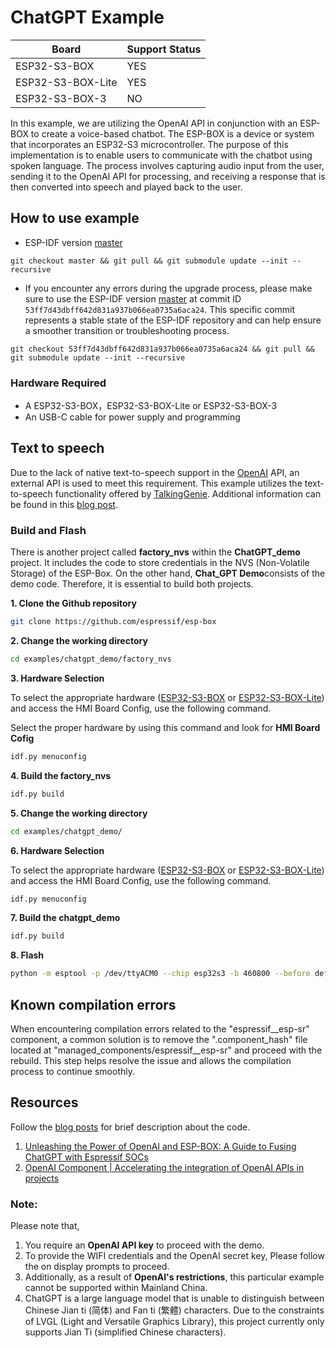# ChatGPT Example

| Board             | Support Status |
| ----------------- | -------------- |
| ESP32-S3-BOX      | YES            |
| ESP32-S3-BOX-Lite | YES            |
| ESP32-S3-BOX-3    | NO             |


In this example, we are utilizing the OpenAI API in conjunction with an ESP-BOX to create a voice-based chatbot. The ESP-BOX is a device or system that incorporates an ESP32-S3 microcontroller. The purpose of this implementation is to enable users to communicate with the chatbot using spoken language. The process involves capturing audio input from the user, sending it to the OpenAI API for processing, and receiving a response that is then converted into speech and played back to the user.

## How to use example
* ESP-IDF version [master](https://github.com/espressif/esp-idf)

```
git checkout master && git pull && git submodule update --init --recursive

```
* If you encounter any errors during the upgrade process, please make sure to use the ESP-IDF version [master](https://github.com/espressif/esp-idf) at commit ID `53ff7d43dbff642d831a937b066ea0735a6aca24`. This specific commit represents a stable state of the ESP-IDF repository and can help ensure a smoother transition or troubleshooting process.
```
git checkout 53ff7d43dbff642d831a937b066ea0735a6aca24 && git pull && git submodule update --init --recursive

```

### Hardware Required

* A ESP32-S3-BOX，ESP32-S3-BOX-Lite or ESP32-S3-BOX-3
* An USB-C cable for power supply and programming


## **Text to speech**
Due to the lack of native text-to-speech support in the [OpenAI](https://platform.openai.com/docs/api-reference) API, an external API is used to meet this requirement. This example utilizes the text-to-speech functionality offered by [TalkingGenie](https://www.talkinggenie.com/tts). Additional information can be found in this [blog post](https://czyt.tech/post/a-free-tts-api/?from_wecom=1).

### **Build and Flash**
There is another project called **factory_nvs** within the **ChatGPT_demo** project. It includes the code to store credentials in the NVS (Non-Volatile Storage) of the ESP-Box. On the other hand, **Chat_GPT Demo**consists of the demo code. Therefore, it is essential to build both projects.


**1. Clone the Github repository**

```bash
git clone https://github.com/espressif/esp-box

```

**2. Change the working directory**

```bash
cd examples/chatgpt_demo/factory_nvs

```

**3. Hardware Selection** 

To select the appropriate hardware ([ESP32-S3-BOX](https://github.com/espressif/esp-box/blob/master/docs/hardware_overview/esp32_s3_box/hardware_overview_for_box.md) or [ESP32-S3-BOX-Lite](https://github.com/espressif/esp-box/blob/master/docs/hardware_overview/esp32_s3_box_lite/hardware_overview_for_lite.md)) and access the HMI Board Config, use the following command.

Select the proper hardware  by using this command and look for **HMI Board Cofig**

```bash
idf.py menuconfig 

```

**4. Build the factory_nvs**

```bash
idf.py build

```

**5. Change the working directory**

```bash
cd examples/chatgpt_demo/

```
**6. Hardware Selection** 

To select the appropriate hardware ([ESP32-S3-BOX](https://github.com/espressif/esp-box/blob/master/docs/hardware_overview/esp32_s3_box/hardware_overview_for_box.md) or [ESP32-S3-BOX-Lite](https://github.com/espressif/esp-box/blob/master/docs/hardware_overview/esp32_s3_box_lite/hardware_overview_for_lite.md)) and access the HMI Board Config, use the following command.

```bash
idf.py menuconfig 

```

**7. Build the chatgpt_demo**

```bash
idf.py build

```

**8. Flash**

```bash
python -m esptool -p /dev/ttyACM0 --chip esp32s3 -b 460800 --before default_reset --after hard_reset write_flash --flash_mode dio --flash_size 16MB --flash_freq 80m 0x0 build/bootloader/bootloader.bin 0x8000 build/partition_table/partition-table.bin 0xd000 build/ota_data_initial.bin 0x10000 build/chatgpt_demo.bin 0x900000 build/storage.bin 0xb00000 build/srmodels/srmodels.bin 0x700000 factory_nvs/build/factory_nvs.bin

```

## Known compilation errors
When encountering compilation errors related to the "espressif__esp-sr" component, a common solution is to remove the ".component_hash" file located at "managed_components/espressif__esp-sr" and proceed with the rebuild. This step helps resolve the issue and allows the compilation process to continue smoothly.


## **Resources**
Follow the [blog posts](https://blog.espressif.com/) for brief description about the code.

1. [Unleashing the Power of OpenAI and ESP-BOX: A Guide to Fusing ChatGPT with Espressif SOCs](https://blog.espressif.com/unleashing-the-power-of-openai-and-esp-box-a-guide-to-fusing-chatgpt-with-espressif-socs-fba0b2d2c4f2)
2. [OpenAI Component | Accelerating the integration of OpenAI APIs in projects](https://blog.espressif.com/openai-component-accelerating-the-integration-of-openai-apis-in-projects-e5fa87998126)

### **Note**: 
Please note that, 
1. You require an **OpenAI API key** to proceed with the demo. 
2. To provide the WIFI credentials and the OpenAI secret key, Please follow the on display prompts to proceed.
3. Additionally, as a result of **OpenAI's restrictions**, this particular example cannot be supported within Mainland China.
4. ChatGPT is a large language model that is unable to distinguish between Chinese Jian ti (简体) and Fan ti (繁體) characters. Due to the constraints of LVGL (Light and Versatile Graphics Library), this project currently only supports Jian Ti (simplified Chinese characters).
